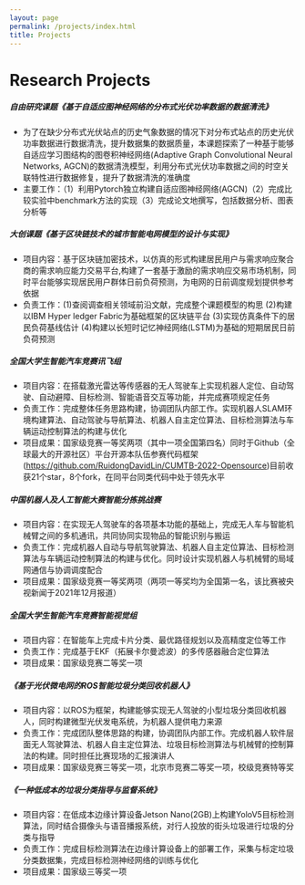 ```yaml
---
layout: page
permalink: /projects/index.html
title: Projects
---
```


# Research Projects

##### 自由研究课题《基于自适应图神经网络的分布式光伏功率数据的数据清洗》
- 为了在缺少分布式光伏站点的历史气象数据的情况下对分布式站点的历史光伏功率数据进行数据清洗，提升数据集的数据质量，本课题探索了一种基于能够自适应学习图结构的图卷积神经网络(Adaptive Graph Convolutional Neural Networks, AGCN)的数据清洗模型，利用分布式光伏功率数据之间的时空关联特性进行数据修复，提升了数据清洗的准确度
- 主要工作：（1）利用Pytorch独立构建自适应图神经网络(AGCN)（2）完成比较实验中benchmark方法的实现（3）完成论文地撰写，包括数据分析、图表分析等

##### 大创课题《基于区块链技术的城市智能电网模型的设计与实现》
- 项目内容：基于区块链加密技术，以仿真的形式构建居民用户与需求响应聚合商的需求响应能力交易平台,构建了一套基于激励的需求响应交易市场机制，同时平台能够实现居民用户群体日前负荷预测，为电网的日前调度规划提供参考依据
- 负责工作：(1)查阅调查相关领域前沿文献，完成整个课题模型的构思 (2)构建以IBM Hyper ledger Fabric为基础框架的区块链平台 (3)实现仿真条件下的居民负荷基线估计 (4)构建以长短时记忆神经网络(LSTM)为基础的短期居民日前负荷预测


##### 全国大学生智能汽车竞赛讯飞组
- 项目内容：在搭载激光雷达等传感器的无人驾驶车上实现机器人定位、自动驾驶、自动避障、目标检测、智能语音交互等功能，并完成赛项规定任务
- 负责工作：完成整体任务思路构建，协调团队内部工作。实现机器人SLAM环境构建算法、自动驾驶与导航算法、机器人自主定位算法、目标检测算法与车辆运动控制算法的构建与优化
- 项目成果：国家级竞赛一等奖两项（其中一项全国第四名）同时于Github（全球最大的开源社区）平台开源本队伍参赛代码框架(https://github.com/RuidongDavidLin/CUMTB-2022-Opensource)目前收获21个star，8个fork，在同平台同类代码中处于领先水平

##### 中国机器人及人工智能大赛智能分拣挑战赛
- 项目内容：在实现无人驾驶车的各项基本功能的基础上，完成无人车与智能机械臂之间的多机通讯，共同协同实现物品的智能识别与搬运
- 负责工作：完成机器人自动与导航驾驶算法、机器人自主定位算法、目标检测算法与车辆运动控制算法的构建与优化。同时设计实现机器人与机械臂的局域网通信与协调调度配合
- 项目成果：国家级竞赛一等奖两项（两项一等奖均为全国第一名，该比赛被央视新闻于2021年12月报道）

##### 全国大学生智能汽车竞赛智能视觉组
- 项目内容：在智能车上完成卡片分类、最优路径规划以及高精度定位等工作
- 负责工作：完成基于EKF（拓展卡尔曼滤波）的多传感器融合定位算法
- 项目成果：国家级竞赛二等奖一项

##### 《基于光伏微电网的ROS智能垃圾分类回收机器人》
- 项目内容：以ROS为框架，构建能够实现无人驾驶的小型垃圾分类回收机器人，同时构建微型光伏发电系统，为机器人提供电力来源
- 负责工作：完成团队整体思路的构建，协调团队内部工作。完成机器人软件层面无人驾驶算法、机器人自主定位算法、垃圾目标检测算法与机械臂的控制算法的构建。同时担任比赛现场的汇报演讲人
- 项目成果：国家级竞赛三等奖一项，北京市竞赛二等奖一项，校级竞赛特等奖

##### 《一种低成本的垃圾分类指导与监督系统》
- 项目内容：在低成本边缘计算设备Jetson Nano(2GB)上构建YoloV5目标检测算法，同时结合摄像头与语音播报系统，对行人投放的街头垃圾进行垃圾的分类与指导
- 负责工作：完成目标检测算法在边缘计算设备上的部署工作，采集与标定垃圾分类数据集，完成目标检测神经网络的训练与优化
- 项目成果：国家级三等奖一项
